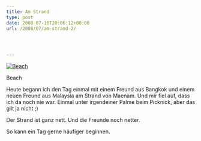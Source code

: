 ```yaml
---
title: Am Strand
type: post
date: 2008-07-16T20:06:12+00:00
url: /2008/07/am-strand-2/




---
```

<div class="flickr">
  <a href="http://www.flickr.com/photos/schreibblogade/2675644617/" title="Beach"><img src="//farm4.static.flickr.com/3207/2675644617_39b6aaa0b8.jpg" alt="Beach" /></a></p>

  <p>
    Beach
  </p>
</div>

Heute begann ich den Tag einmal mit einem Freund aus Bangkok und einem neuen Freund aus Malaysia am Strand von Maenam. Und mir fiel auf, dass ich da noch nie war. Einmal unter irgendeiner Palme beim Picknick, aber das gilt ja nicht ;)

Der Strand ist ganz nett. Und die Freunde noch netter.

So kann ein Tag gerne häufiger beginnen.
